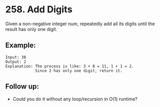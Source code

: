 # 258. Add Digits

Given a non-negative integer num, repeatedly add all its digits until the result has only one digit.

## Example:

```
Input: 38
Output: 2 
Explanation: The process is like: 3 + 8 = 11, 1 + 1 = 2. 
             Since 2 has only one digit, return it.
```

## Follow up:

* Could you do it without any loop/recursion in O(1) runtime?